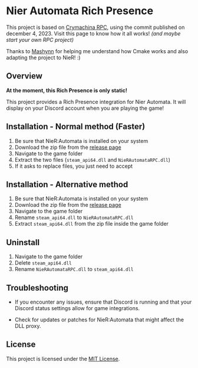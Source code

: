 # Nier Automata Rich Presence

This project is based on [Crymachina RPC](https://github.com/Crymachina-modding/crymachina_rpc), using the commit published on december 4, 2023.
Visit this page to know how it all works! *(and maybe start your own RPC project)*

Thanks to [Mashynn](https://github.com/KirigiriX) for helping me understand how Cmake works and also adapting the project to NieR! :)

## Overview

**At the moment, this Rich Presence is only static!**

This project provides a Rich Presence integration for Nier Automata. It will display on your Discord account when you are playing the game!

## Installation - Normal method (Faster)

1. Be sure that NieR:Automata is installed on your system
2. Download the zip file from the [release page](https://github.com/LoulouNoLegend/NieR-Automata_RPC/releases)
3. Navigate to the game folder
4. Extract the two files (`steam_api64.dll` and `NieRAutomataRPC.dll`)
5. If it asks to replace files, you just need to accept

## Installation - Alternative method

1. Be sure that NieR:Automata is installed on your system
2. Download the zip file from the [release page](https://github.com/LoulouNoLegend/NieR-Automata_RPC/releases)
3. Navigate to the game folder
6. Rename `steam_api64.dll` to `NieRAutomataRPC.dll`
7. Extract `steam_api64.dll` from the zip file inside the game folder

## Uninstall

1. Navigate to the game folder
2. Delete `steam_api64.dll`
3. Rename `NieRAutomataRPC.dll` to `steam_api64.dll`

## Troubleshooting

- If you encounter any issues, ensure that Discord is running and that your Discord status settings allow for game integrations.

- Check for updates or patches for NieR:Automata that might affect the DLL proxy.

## License

This project is licensed under the [MIT License](LICENSE).
